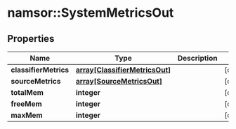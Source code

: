 # namsor::SystemMetricsOut

## Properties
Name | Type | Description | Notes
------------ | ------------- | ------------- | -------------
**classifierMetrics** | [**array[ClassifierMetricsOut]**](ClassifierMetricsOut.md) |  | [optional] 
**sourceMetrics** | [**array[SourceMetricsOut]**](SourceMetricsOut.md) |  | [optional] 
**totalMem** | **integer** |  | [optional] 
**freeMem** | **integer** |  | [optional] 
**maxMem** | **integer** |  | [optional] 


